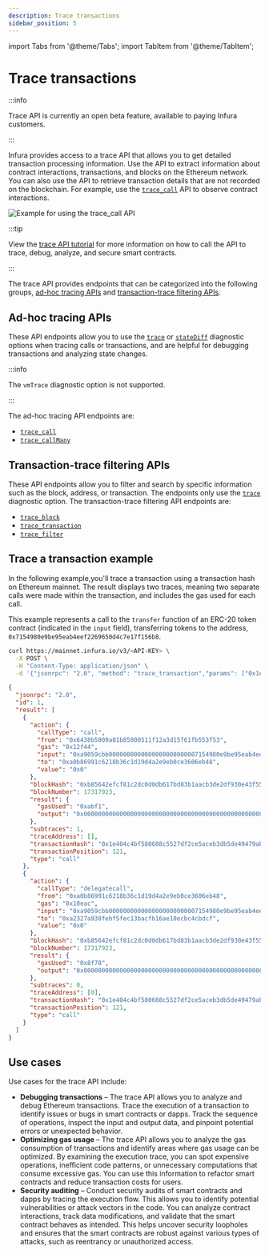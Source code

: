```yaml
---
description: Trace transactions
sidebar_position: 5
---
```


import Tabs from '@theme/Tabs';
import TabItem from '@theme/TabItem';

# Trace transactions

:::info

Trace API is currently an open beta feature, available to paying Infura customers.

:::

Infura provides access to a trace API that allows you to get detailed transaction processing information. Use the API to
extract information about contract interactions, transactions, and blocks on the Ethereum network. You can
also use the API to retrieve transaction details that are not recorded on the blockchain. For example, use the
[`trace_call`](../reference/ethereum/json-rpc-methods/trace-methods/trace_call.mdx) API to observe contract interactions.

![Example for using the trace_call API](../images/trace-call.png)

:::tip

View the [trace API tutorial](https://www.youtube.com/watch?v=RpjbiDlwPEs) for more information on how to call the API to
trace, debug, analyze, and secure smart contracts.

:::

The trace API provides endpoints that can be categorized into the following groups, [ad-hoc tracing APIs](#ad-hoc-tracing-apis)
and [transaction-trace filtering APIs](#transaction-trace-filtering-apis).

## Ad-hoc tracing APIs

These API endpoints allow you to use the [`trace`](../reference/ethereum/json-rpc-methods/trace-methods/index.md#trace) or
[`stateDiff`](../reference/ethereum/json-rpc-methods/trace-methods/index.md#statediff) diagnostic options when tracing calls or transactions, and are
helpful for debugging transactions and analyzing state changes.

:::info

The `vmTrace` diagnostic option is not supported.

:::

The ad-hoc tracing API endpoints are:

- [`trace_call`](../reference/ethereum/json-rpc-methods/trace-methods/trace_call.mdx)
- [`trace_callMany`](../reference/ethereum/json-rpc-methods/trace-methods/trace_callmany.mdx)

## Transaction-trace filtering APIs

These API endpoints allow you to filter and search by specific information such as the block, address, or transaction. The endpoints
only use the [`trace`](../reference/ethereum/json-rpc-methods/trace-methods/index.md) diagnostic option. The transaction-trace filtering API endpoints are:

- [`trace_block`](../reference/ethereum/json-rpc-methods/trace-methods/trace_block.mdx)
- [`trace_transaction`](../reference/ethereum/json-rpc-methods/trace-methods/trace_transaction.mdx)
- [`trace_filter`](../reference/ethereum/json-rpc-methods/trace-methods/trace_filter.mdx)

## Trace a transaction example

In the following example,you'll trace a transaction using a transaction hash on Ethereum mainnet. The result displays two traces, meaning two separate calls were made within the transaction, and includes the gas used for each call.

This example represents a call to the `transfer` function of an ERC-20 token contract (indicated in the `input` field), transferring tokens to the address, `0x7154980e9be95eab4eef2269650d4c7e17f156b8`.

<Tabs>
  <TabItem value="cURL" label="cURL" default>

```bash
curl https://mainnet.infura.io/v3/<API-KEY> \
  -X POST \
  -H "Content-Type: application/json" \
  -d '{"jsonrpc": "2.0", "method": "trace_transaction","params": ["0x1e404c4bf580688c5527df2ce5aceb3db5de49479ab7dd321dd4615e4f5a7a5c"],"id": 1}'
```

  </TabItem>
  <TabItem value="Result" label="Result" >

```json
{
  "jsonrpc": "2.0",
  "id": 1,
  "result": [
    {
      "action": {
        "callType": "call",
        "from": "0x6438b5009a81b85800511f12a3d15f61fb553f53",
        "gas": "0x12f44",
        "input": "0xa9059cbb0000000000000000000000007154980e9be95eab4eef2269650d4c7e17f156b80000000000000000000000000000000000000000000000000000000033721c51",
        "to": "0xa0b86991c6218b36c1d19d4a2e9eb0ce3606eb48",
        "value": "0x0"
      },
      "blockHash": "0xb85642efcf81c2dc0d0db617bd83b1aacb3de2df930e43f555732875b08d4e0f",
      "blockNumber": 17317923,
      "result": {
        "gasUsed": "0xabf1",
        "output": "0x0000000000000000000000000000000000000000000000000000000000000001"
      },
      "subtraces": 1,
      "traceAddress": [],
      "transactionHash": "0x1e404c4bf580688c5527df2ce5aceb3db5de49479ab7dd321dd4615e4f5a7a5c",
      "transactionPosition": 121,
      "type": "call"
    },
    {
      "action": {
        "callType": "delegatecall",
        "from": "0xa0b86991c6218b36c1d19d4a2e9eb0ce3606eb48",
        "gas": "0x10eac",
        "input": "0xa9059cbb0000000000000000000000007154980e9be95eab4eef2269650d4c7e17f156b80000000000000000000000000000000000000000000000000000000033721c51",
        "to": "0xa2327a938febf5fec13bacfb16ae10ecbc4cbdcf",
        "value": "0x0"
      },
      "blockHash": "0xb85642efcf81c2dc0d0db617bd83b1aacb3de2df930e43f555732875b08d4e0f",
      "blockNumber": 17317923,
      "result": {
        "gasUsed": "0x8f78",
        "output": "0x0000000000000000000000000000000000000000000000000000000000000001"
      },
      "subtraces": 0,
      "traceAddress": [0],
      "transactionHash": "0x1e404c4bf580688c5527df2ce5aceb3db5de49479ab7dd321dd4615e4f5a7a5c",
      "transactionPosition": 121,
      "type": "call"
    }
  ]
}
```

  </TabItem>
</Tabs>

## Use cases

Use cases for the trace API include:

- **Debugging transactions** – The trace API allows you to analyze and debug Ethereum transactions. Trace the execution of a transaction to identify issues or bugs in smart contracts or dapps. Track the sequence of operations, inspect the input and output data, and pinpoint potential errors or unexpected behavior.&#x20;
- **Optimizing gas usage** – The trace API allows you to analyze the gas consumption of transactions and identify areas where gas usage can be optimized. By examining the execution trace, you can spot expensive operations, inefficient code patterns, or unnecessary computations that consume excessive gas. You can use this information to refactor smart contracts and reduce transaction costs for users.
- **Security auditing** – Conduct security audits of smart contracts and dapps by tracing the execution flow. This allows you to identify potential vulnerabilities or attack vectors in the code. You can analyze contract interactions, track data modifications, and validate that the smart contract behaves as intended. This helps uncover security loopholes and ensures that the smart contracts are robust against various types of attacks, such as reentrancy or unauthorized access.
